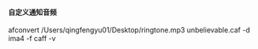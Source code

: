 #### 自定义通知音频

afconvert /Users/qingfengyu01/Desktop/ringtone.mp3 unbelievable.caf -d ima4 -f caff -v
